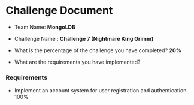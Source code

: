 # Challenge Document

- Team Name: **MongoLDB**
- Challenge Name : **Challenge 7 (Nightmare King Grimm)**

- What is the percentage of the challenge you have completed? **20%**

- What are the requirements you have implemented?

### Requirements

- Implement an account system for user registration and
authentication. 100%


